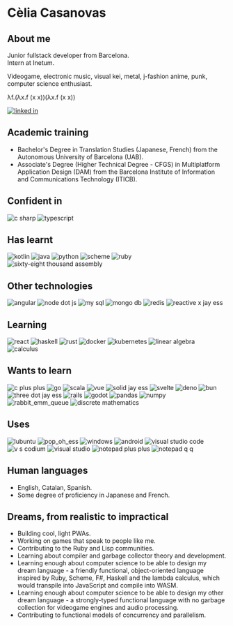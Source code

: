 # Cèlia Casanovas
## About me
Junior fullstack developer from Barcelona.  
Intern at Inetum.

Videogame, electronic music, visual kei, metal, j-fashion anime, punk, computer science enthusiast.  

λf.(λx.f (x x))(λx.f (x x))

[![linked in](https://img.shields.io/badge/LinkedIn-0077B5?style=for-the-badge&logo=linkedin&logoColor=white)](https://www.linkedin.com/in/celia-casanovas/)

## Academic training
- Bachelor's Degree in Translation Studies (Japanese, French) from the Autonomous University of Barcelona (UAB).
- Associate's Degree (Higher Technical Degree - CFGS) in Multiplatform Application Design (DAM) from the Barcelona Institute of Information and Communications Technology (ITICB).

## Confident in
![c sharp](https://img.shields.io/badge/C%23-512BD4?style=for-the-badge&logo=c#)
![typescript](https://img.shields.io/badge/TypeScript-3178C6?style=for-the-badge&logo=typescript&logoColor=white)

## Has learnt
![kotlin](https://img.shields.io/badge/Kotlin-7F52FF?style=for-the-badge&logo=kotlin&logoColor=white)
![java](https://img.shields.io/badge/Java-red?style=for-the-badge&logo=buymeacoffee&logoColor=white)
![python](https://img.shields.io/badge/Python-FFD43B?style=for-the-badge&logo=python&logoColor=blue)
![scheme](https://img.shields.io/badge/Scheme-9F1D20?style=for-the-badge&logo=racket&logoColor=white)
![ruby](https://img.shields.io/badge/Ruby-CC342D?style=for-the-badge&logo=ruby)
![sixty-eight thousand assembly](https://img.shields.io/badge/68k_ASM-E1140A?style=for-the-badge&logo=motorola&logoColor=white)

## Other technologies
![angular](https://img.shields.io/badge/Angular-DD0031?style=for-the-badge&logo=angular&logoColor=white)
![node dot js](https://img.shields.io/badge/Node.js-339933?style=for-the-badge&logo=node.js&logoColor=white)
![my sql](https://img.shields.io/badge/MySQL-4479A1?style=for-the-badge&logo=mysql&logoColor=white)
![mongo db](https://img.shields.io/badge/MongoDB-47A248?style=for-the-badge&logo=mongodb&logoColor=white)
![redis](https://img.shields.io/badge/Redis-DC382D?style=for-the-badge&logo=redis&logoColor=white)
![reactive x jay ess](https://img.shields.io/badge/RxJS-B7178C?style=for-the-badge&logo=reactivex&logoColor=white)

## Learning
![react](https://img.shields.io/badge/React-61DAFB?style=for-the-badge&logo=react&logoColor=white)
![haskell](https://img.shields.io/badge/Haskell-5D4F85?style=for-the-badge&logo=haskell&logoColor=white)
![rust](https://img.shields.io/badge/Rust-000000?style=for-the-badge&logo=rust&logoColor=white)
![docker](https://img.shields.io/badge/Docker-2496ED?style=for-the-badge&logo=docker&logoColor=white)
![kubernetes](https://img.shields.io/badge/Kubernetes-326CE5?style=for-the-badge&logo=kubernetes&logoColor=white)
![linear algebra](https://img.shields.io/badge/Linear_algebra-red?style=for-the-badge)
![calculus](https://img.shields.io/badge/Calculus-purple?style=for-the-badge)


## Wants to learn
![c plus plus](https://img.shields.io/badge/C%2B%2B-00599C?style=for-the-badge&logo=cplusplus&logoColor=white)
![go](https://img.shields.io/badge/Go-00ADD8?style=for-the-badge&logo=go&logoColor=white)
![scala](https://img.shields.io/badge/Scala-DC322F?style=for-the-badge&logo=scala&logoColor=white)
![vue](https://img.shields.io/badge/Vue.js-4FC08D?style=for-the-badge&logo=vuedotjs&logoColor=white)
![solid jay ess](https://img.shields.io/badge/Solid.JS-2C4F7C?style=for-the-badge&logo=solid&logoColor=white)
![svelte](https://img.shields.io/badge/Svelte-FF3E00?style=for-the-badge&logo=svelte&logoColor=white)
![deno](https://img.shields.io/badge/Deno-FFFFFF?style=for-the-badge&logo=deno&logoColor=black)
![bun](https://img.shields.io/badge/Bun-000000?style=for-the-badge&logo=bun&logoColor=white)
![three dot jay ess](https://img.shields.io/badge/Three.js-000000?style=for-the-badge&logo=threedotjs&logoColor=white)
![rails](https://img.shields.io/badge/Rails-CC0000?style=for-the-badge&logo=ruby-on-rails&logoColor=white)
![godot](https://img.shields.io/badge/Godot-478CBF?style=for-the-badge&logo=godotengine&logoColor=white)
![pandas](https://img.shields.io/badge/Pandas-150458?style=for-the-badge&logo=pandas&logoColor=white)
![numpy](https://img.shields.io/badge/Numpy-013243?style=for-the-badge&logo=numpy&logoColor=white)
![rabbit_emm_queue](https://img.shields.io/badge/RabbitMQ-FF6600?style=for-the-badge&logo=rabbitmq&logoColor=white)
![discrete mathematics](https://img.shields.io/badge/Discrete_mathematics-purple?style=for-the-badge)

## Uses
![lubuntu](https://img.shields.io/badge/Lubuntu-0068C8?style=for-the-badge&logo=lubuntu&logoColor=white)
![pop_oh_ess](https://img.shields.io/badge/pop_os-48B9C7?style=for-the-badge&logo=popos&logoColor=white)
![windows](https://img.shields.io/badge/Windows-0078D4?style=for-the-badge&logo=windows11&logoColor=white)
![android](https://img.shields.io/badge/Android-3DDC84?style=for-the-badge&logo=android&logoColor=white)
![visual studio code](https://img.shields.io/badge/VS_Code-007ACC?style=for-the-badge&logo=visualstudiocode&logoColor=white)
![v s codium](https://img.shields.io/badge/VS_Codium-2F80ED?style=for-the-badge&logo=vscodium&logoColor=white)
![visual studio](https://img.shields.io/badge/Visual_Studio-5C2D91?style=for-the-badge&logo=visualstudio&logoColor=white)
![notepad plus plus](https://img.shields.io/badge/Notepad++-90E59A?style=for-the-badge&logo=notepadplusplus&logoColor=white)
![notepad q q](https://img.shields.io/badge/Notepadqq-90E59A?style=for-the-badge&logo=notepadplusplus&logoColor=white)

## Human languages
- English, Catalan, Spanish.  
- Some degree of proficiency in Japanese and French.

## Dreams, from realistic to impractical
- Building cool, light PWAs.
- Working on games that speak to people like me.
- Contributing to the Ruby and Lisp communities.
- Learning about compiler and garbage collector theory and development.
- Learning enough about computer science to be able to design my dream language - a friendly functional, object-oriented language inspired by Ruby, Scheme, F#, Haskell and the lambda calculus, which would transpile into JavaScript and compile into WASM.
- Learning enough about computer science to be able to design my other dream language - a strongly-typed functional language with no garbage collection for videogame engines and audio processing.
- Contributing to functional models of concurrency and parallelism.
